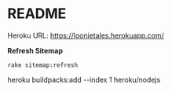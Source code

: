 # README

Heroku URL: https://loonietales.herokuapp.com/

**Refresh Sitemap**

`rake sitemap:refresh`   

heroku buildpacks:add --index 1 heroku/nodejs